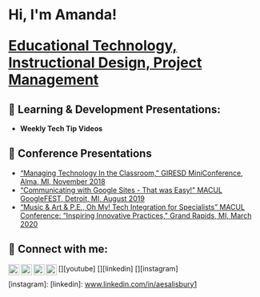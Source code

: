 <h1>Hi, I'm Amanda!</b>
 
[Educational Technology, Instructional Design, Project Management](www.linkedin.com/in/aesalisbury1/) 
<h2>💾 Learning & Development Presentations:</h2>

- <b>Weekly Tech Tip Videos </b>
 

<h2>💽 Conference Presentations</h2>

- [“Managing Technology In the Classroom,” GIRESD MiniConference, Alma, MI, November 2018](https://docs.google.com/presentation/d/19QoDSrxX5QDpbZbEnLNW99RA-yw0F7HDWd4x4nSM-nY/edit?usp=sharing)
- [“Communicating with Google Sites - That was Easy!”
  MACUL GoogleFEST, Detroit, MI, August 2019](https://docs.google.com/presentation/d/1C6X90nwKf5gG27T9V0znL8V1c4zTYxgdJmoO8uL39Fg/edit?usp=sharing)
- [“Music & Art & P.E., Oh My! Tech Integration for Specialists”
  MACUL Conference: “Inspiring Innovative Practices," Grand Rapids, MI, March 2020](https://docs.google.com/presentation/d/1XiS941kcepT_Eo4bxSLagp7A3hrxor0S8Hcynl9W0yM/edit?usp=sharing)




<h2> 🤳 Connect with me:</h2>

[<img align="left" alt="JoshMadakor | YouTube" width="22px" src="https://cdn.jsdelivr.net/npm/simple-icons@v3/icons/youtube.svg" />][youtube]
[<img align="left" alt="JoshMadakor | Twitter" width="22px" src="https://cdn.jsdelivr.net/npm/simple-icons@v3/icons/twitter.svg" />][twitter]
[<img align="left" alt="JoshMadakor | LinkedIn" width="22px" src="https://cdn.jsdelivr.net/npm/simple-icons@v3/icons/linkedin.svg" />][linkedin]
[<img align="left" alt="JoshMadakor | Instagram" width="22px" src="https://cdn.jsdelivr.net/npm/simple-icons@v3/icons/instagram.svg" />][instagram]

[twitter]: 
[youtube]:
[instagram]: 
[linkedin]: www.linkedin.com/in/aesalisbury1



<!--
**joshmadakor1/joshmadakor1** is a ✨ _special_ ✨ repository because its `README.md` (this file) appears on your GitHub profile.

Here are some ideas to get you started:

- 🔭 I’m currently working on ...
- 🌱 I’m currently learning ...
- 👯 I’m looking to collaborate on ...
- 🤔 I’m looking for help with ...
- 💬 Ask me about ...
- 📫 How to reach me: ...
- 😄 Pronouns: ...
- ⚡ Fun fact: ...
-->
